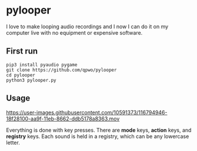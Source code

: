 # pylooper

I love to make looping audio recordings and I now I can do it on my computer live with no equipment or expensive software.

## First run

```
pip3 install pyaudio pygame
git clone https://github.com/qpwo/pylooper
cd pylooper
python3 pylooper.py
```


## Usage

https://user-images.githubusercontent.com/10591373/116794946-18f28100-aa9f-11eb-8662-ddb5178a8363.mov

Everything is done with key presses. There are **mode** keys, **action** keys, and **registry** keys. Each sound is held in a registry, which can be any lowercase letter.

